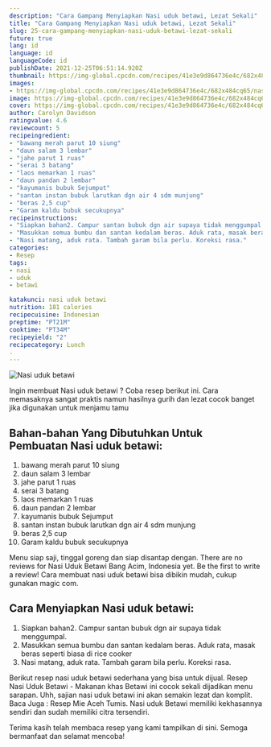 ```yaml
---
description: "Cara Gampang Menyiapkan Nasi uduk betawi, Lezat Sekali"
title: "Cara Gampang Menyiapkan Nasi uduk betawi, Lezat Sekali"
slug: 25-cara-gampang-menyiapkan-nasi-uduk-betawi-lezat-sekali
future: true
lang: id
language: id
languageCode: id
publishDate: 2021-12-25T06:51:14.920Z 
thumbnail: https://img-global.cpcdn.com/recipes/41e3e9d864736e4c/682x484cq65/nasi-uduk-betawi-foto-resep-utama.png
images:
- https://img-global.cpcdn.com/recipes/41e3e9d864736e4c/682x484cq65/nasi-uduk-betawi-foto-resep-utama.png
image: https://img-global.cpcdn.com/recipes/41e3e9d864736e4c/682x484cq65/nasi-uduk-betawi-foto-resep-utama.png
cover: https://img-global.cpcdn.com/recipes/41e3e9d864736e4c/682x484cq65/nasi-uduk-betawi-foto-resep-utama.png
author: Carolyn Davidson
ratingvalue: 4.6
reviewcount: 5
recipeingredient:
- "bawang merah parut 10 siung"
- "daun salam 3 lembar"
- "jahe parut 1 ruas"
- "serai 3 batang"
- "laos memarkan 1 ruas"
- "daun pandan 2 lembar"
- "kayumanis bubuk Sejumput"
- "santan instan bubuk larutkan dgn air 4 sdm munjung"
- "beras 2,5 cup"
- "Garam kaldu bubuk secukupnya"
recipeinstructions:
- "Siapkan bahan2. Campur santan bubuk dgn air supaya tidak menggumpal."
- "Masukkan semua bumbu dan santan kedalam beras. Aduk rata, masak beras seperti biasa di rice cooker"
- "Nasi matang, aduk rata. Tambah garam bila perlu. Koreksi rasa."
categories:
- Resep
tags:
- nasi
- uduk
- betawi

katakunci: nasi uduk betawi 
nutrition: 181 calories
recipecuisine: Indonesian
preptime: "PT21M"
cooktime: "PT34M"
recipeyield: "2"
recipecategory: Lunch
. 
---
```



![Nasi uduk betawi](https://img-global.cpcdn.com/recipes/41e3e9d864736e4c/682x484cq65/nasi-uduk-betawi-foto-resep-utama.png)

Ingin membuat Nasi uduk betawi ? Coba resep berikut ini. Cara memasaknya sangat praktis namun hasilnya gurih dan lezat cocok banget jika digunakan untuk menjamu tamu

<!--inarticleads1-->

## Bahan-bahan Yang Dibutuhkan Untuk Pembuatan Nasi uduk betawi:

1. bawang merah parut 10 siung
1. daun salam 3 lembar
1. jahe parut 1 ruas
1. serai 3 batang
1. laos memarkan 1 ruas
1. daun pandan 2 lembar
1. kayumanis bubuk Sejumput
1. santan instan bubuk larutkan dgn air 4 sdm munjung
1. beras 2,5 cup
1. Garam kaldu bubuk secukupnya

Menu siap saji, tinggal goreng dan siap disantap dengan. There are no reviews for Nasi Uduk Betawi Bang Acim, Indonesia yet. Be the first to write a review! Cara membuat nasi uduk betawi bisa dibikin mudah, cukup gunakan magic com. 

<!--inarticleads2-->

## Cara Menyiapkan Nasi uduk betawi:

1. Siapkan bahan2. Campur santan bubuk dgn air supaya tidak menggumpal.
1. Masukkan semua bumbu dan santan kedalam beras. Aduk rata, masak beras seperti biasa di rice cooker
1. Nasi matang, aduk rata. Tambah garam bila perlu. Koreksi rasa.


Berikut resep nasi uduk betawi sederhana yang bisa untuk dijual. Resep Nasi Uduk Betawi - Makanan khas Betawi ini cocok sekali dijadikan menu sarapan. Uhh, sajian nasi uduk betawi ini akan semakin lezat dan komplit. Baca Juga : Resep Mie Aceh Tumis. Nasi uduk Betawi memiliki kekhasannya sendiri dan sudah memiliki citra tersendiri. 

Terima kasih telah membaca resep yang kami tampilkan di sini. Semoga bermanfaat dan selamat mencoba!
